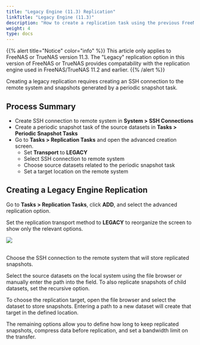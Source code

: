 ```yaml
---
title: "Legacy Engine (11.3) Replication"
linkTitle: "Legacy Engine (11.3)"
description: "How to create a replication task using the previous FreeNAS/TrueNAS 11.2 replication engine."
weight: 4
type: docs
---
```


{{% alert title="Notice" color="info" %}}
This article only applies to FreeNAS or TrueNAS version 11.3.
The "Legacy" replication option in this version of FreeNAS or TrueNAS provides compatability with the replication engine used in FreeNAS/TrueNAS 11.2 and earlier.
{{% /alert %}}

Creating a legacy replication requires creating an SSH connection to the remote system and snapshots generated by a periodic snapshot task.

## Process Summary

* Create SSH connection to remote system in **System > SSH Connections**
* Create a periodic snapshot task of the source datasets in **Tasks > Periodic Snapshot Tasks**
* Go to **Tasks > Replication Tasks** and open the advanced creation screen.
  * Set **Transport** to **LEGACY**
  * Select SSH connection to remote system
  * Choose source datasets related to the periodic snapshot task
  * Set a target location on the remote system

## Creating a Legacy Engine Replication

Go to **Tasks > Replication Tasks**, click **ADD**, and select the advanced replication option.

Set the replication transport method to **LEGACY** to reorganize the screen to show only the relevant options.

<img src="/images/replication-legacy.png">
<br><br>

Choose the SSH connection to the remote system that will store replicated snapshots.

Select the source datasets on the local system using the file browser or manually enter the path into the field.
To also replicate snapshots of child datasets, set the recursive option.

To choose the replication target, open the file browser and select the dataset to store snapshots.
Entering a path to a new dataset will create that target in the defined location.

The remaining options allow you to define how long to keep replicated snapshots, compress data before replication, and set a bandwidth limit on the transfer.